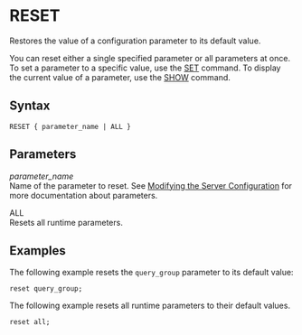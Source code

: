 # RESET<a name="r_RESET"></a>

Restores the value of a configuration parameter to its default value\.

You can reset either a single specified parameter or all parameters at once\. To set a parameter to a specific value, use the [SET](r_SET.md) command\. To display the current value of a parameter, use the [SHOW](r_SHOW.md) command\.

## Syntax<a name="r_RESET-synopsis"></a>

```
RESET { parameter_name | ALL }
```

## Parameters<a name="r_RESET-parameters"></a>

 *parameter\_name*   
Name of the parameter to reset\. See [Modifying the Server Configuration](t_Modifying_the_default_settings.md) for more documentation about parameters\.

ALL   
Resets all runtime parameters\.

## Examples<a name="r_RESET-examples"></a>

The following example resets the `query_group` parameter to its default value: 

```
reset query_group;
```

The following example resets all runtime parameters to their default values\. 

```
reset all;
```